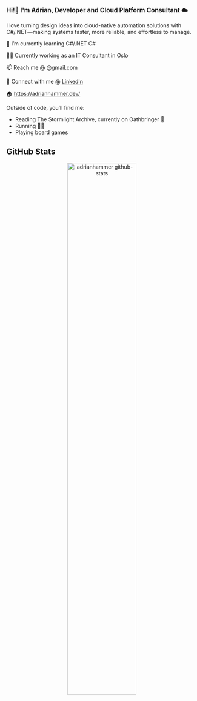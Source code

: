 ### Hi!👋 I'm **Adrian**, Developer and Cloud Platform Consultant ☁️


I love turning design ideas into cloud-native automation solutions with C#/.NET—making systems faster, more reliable, and effortless to manage.

🌱 I’m currently learning C#/.NET C# 

👨‍💻 Currently working as an IT Consultant in Oslo 

📫 Reach me @ @gmail.com 

💼 Connect with me @ [LinkedIn](https://www.linkedin.com/in/adrianhammer/) 

🏠 https://adrianhammer.dev/ 

Outside of code, you’ll find me:  
- Reading The Stormlight Archive, currently on Oathbringer 📖
- Running 🏃‍♂️ 
- Playing board games

## GitHub Stats
<div align="center">
  <img src="https://stats.dooboo.io/api/github-stats-advanced?login=adrianhammer" alt="adrianhammer github-stats" width="60%" />
</div>

